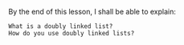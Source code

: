By the end of this lesson, I shall be able to explain:


	What is a doubly linked list?
	How do you use doubly linked lists?

